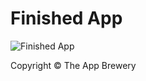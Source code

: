
# Finished App
![Finished App](http://i.giphy.com/l0HlQGzz2MQCKIBI4.gif)

Copyright © The App Brewery
